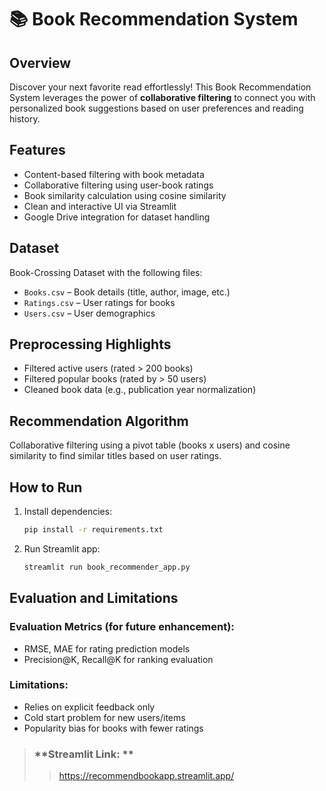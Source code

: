 
# 📚 Book Recommendation System

## Overview
Discover your next favorite read effortlessly! This Book Recommendation System leverages the power of **collaborative filtering** to connect you with personalized book suggestions based on user preferences and reading history.

## Features
- Content-based filtering with book metadata
- Collaborative filtering using user-book ratings
- Book similarity calculation using cosine similarity
- Clean and interactive UI via Streamlit
- Google Drive integration for dataset handling

## Dataset
Book-Crossing Dataset with the following files:
- `Books.csv` – Book details (title, author, image, etc.)
- `Ratings.csv` – User ratings for books
- `Users.csv` – User demographics

## Preprocessing Highlights
- Filtered active users (rated > 200 books)
- Filtered popular books (rated by > 50 users)
- Cleaned book data (e.g., publication year normalization)

## Recommendation Algorithm
Collaborative filtering using a pivot table (books x users) and cosine similarity to find similar titles based on user ratings.

## How to Run
1. Install dependencies:
    ```bash
    pip install -r requirements.txt
    ```
2. Run Streamlit app:
    ```bash
    streamlit run book_recommender_app.py
    ```

## Evaluation and Limitations
### Evaluation Metrics (for future enhancement):
- RMSE, MAE for rating prediction models
- Precision@K, Recall@K for ranking evaluation

### Limitations:
- Relies on explicit feedback only
- Cold start problem for new users/items
- Popularity bias for books with fewer ratings



> ### **Streamlit Link: **
> > https://recommendbookapp.streamlit.app/



